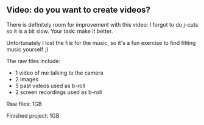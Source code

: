 ## Video: do you want to create videos?


There is definitely room for improvement with this video: I forgot to do j-cuts so it is a bit slow. Your task: make it better.

Unfortunately I lost the file for the music, so it's a fun exercise to find fitting music yourself ;)

The raw files include:
- 1 video of me talking to the camera
- 2 images
- 5 past videos used as b-roll
- 2 screen recordings used as b-roll

Raw files: 1GB

Finished project: 1GB
